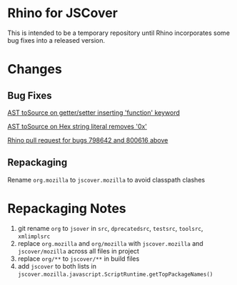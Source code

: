 Rhino for JSCover
=================
This is intended to be a temporary repository until Rhino incorporates some bug fixes into a released version.

Changes
=======
Bug Fixes
---------
[AST toSource on getter/setter inserting 'function' keyword](https://bugzilla.mozilla.org/show_bug.cgi?id=798642)

[AST toSource on Hex string literal removes '0x'](https://bugzilla.mozilla.org/show_bug.cgi?id=800616)

[Rhino pull request for bugs 798642 and 800616 above](https://github.com/mozilla/rhino/pull/138)

Repackaging
-----------
Rename `org.mozilla` to `jscover.mozilla` to avoid classpath clashes

Repackaging Notes
=================
1. git rename `org` to `jsover` in `src`, `dprecatedsrc`, `testsrc`, `toolsrc`, `xmlimplsrc`
1. replace `org.mozilla` and `org/mozilla` with `jscover.mozilla` and `jscover/mozilla` across all files in project
1. replace `org/**` to `jscover/**` in build files
1. add `jscover` to both lists in `jscover.mozilla.javascript.ScriptRuntime.getTopPackageNames()`
